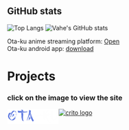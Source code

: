 
## GitHub stats
![Top Langs](https://github-readme-stats.vercel.app/api/top-langs/?username=w33bvGL&layout=compact&theme=dark&langs_count=20)
![Vahe's GitHub stats](https://github-readme-stats.vercel.app/api?username=w33bvGL&show_icons=true&theme=dark)

Ota-ku anime streaming platform: [Open](https://ota-ku.ru)
<br>
Ota-ku android app: [download](https://drive.google.com/file/d/1pSBomwCx-Sq-K9QF_dfJpEK_sZdlnaCM/view?usp=sharing)

# Projects

### click on the image to view the site
<div style="display: flex; flex-wrap: wrap">
  
  <a href="https://w33bvgl.github.io/Crito/">
    <img src="https://github.com/KU-OTA-KU/Ota-ku-Nuxt/blob/main/public/ota-kashima/ota-ku-kashima.png" alt="crito logo" style="width: 120px;">
  </a>
  
  <a href="https://w33bvgl.github.io/Crito/">
    <img src="https://w33bvgl.github.io/Crito/img/Logo.png" alt="crito logo" style="width: 120px;">
  </a>
</div>

